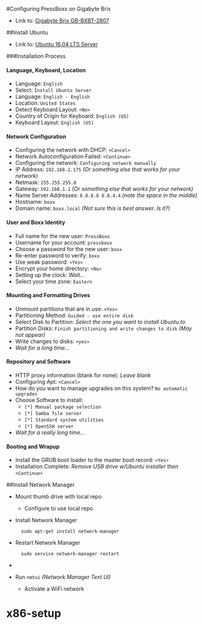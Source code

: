 #Configuring PressBoxx on Gigabyte Brix

- Link to: [Gigabyte Brix GB-BXBT-2807](http://www.gigabyte.com/Mini-PcBarebone/GB-BXBT-2807-rev-10)

##Install Ubuntu 
- Link to: [Ubuntu 16.04 LTS Server](http://releases.ubuntu.com/16.04/)

###Installation Process
#### Language, Keyboard, Location
- Language: `English`
- Select: `Install Ubuntu Server`
- Language: `English - English`
- Location: `United States`
- Detect Keyboard Layout: `<No>`
- Country of Origin for Keyboard: `English (US)`
- Keyboard Layout: `English (US)`

#### Network Configuration
- Configuring the network with DHCP: `<Cancel>`
- Network Autoconfiguration Failed: `<Continue>`
- Configuring the network: `Configuring network manually`
- IP Address: `192.168.1.175`  _(Or something else that works for your network)_
- Netmask: `255.255.255.0`
- Gateway: `192.168.1.1`  _(Or something else that works for your network)_
- Name Server Addresses: `8.8.8.8 8.8.4.4` _(note the space in the middle)_
- Hostname: `boxx`
- Domain name: `boxx.local` _(Not sure this is best answer. Is it?)_

#### User and Boxx Identity
- Full name for the new user: `PressBoxx`
- Username for your account: `pressboxx`
- Choose a password for the new user: `boxx`
- Re-enter password to verify: `boxx`
- Use weak password: `<Yes>`
- Encrypt your home directory: `<No>`
- Setting up the clock: _Wait..._
- Select your time zone: `Eastern`

#### Mounting and Formatting Drives
- Unmount partitions that are in use: `<Yes>`
- Partitioning Method: `Guided - use entire disk`
- Select Disk to Partition: _Select the one you want to install Ubuntu to_
- Partition Disks: `Finish partitioning and write changes to disk` _(May not appear)_
- Write changes to disks: `<yes>`
- _Wait for a long time..._

#### Repository and Software
- HTTP proxy information (blank for none): _Leave blank_ 
- Configuring Apt: `<Cancel>`
- How do you want to manage upgrades on this system? `No automatic upgrades`
- Choose Software to install:
	- `[*] Manual package selection`
	- `[*] Samba file server`
	- `[*] Standard system utilities`
	- `[*] OpenSSH server`
- _Wait for a really long time..._	

#### Booting and Wrapup
- Install the GRUB boot loader to the master boot record: `<Yes>`
- Installation Complete: _Remove USB drive w/Ubuntu installer then_ `<Continue>`

##Install Network Manager

- Mount thumb drive with local repo
	- Configure to use local repo	
- Install Network Manager
		
		sudo apt-get install network-manager
	
- Restart Network Manager

		sudo service network-manager restart

- 

- Run `nmtui` _(Network Manager Text UI)_

	- Activate a WiFi network
	

	
# x86-setup
